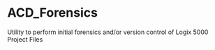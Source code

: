 # ACD_Forensics
Utility to perform initial forensics and/or version control of Logix 5000 Project Files

